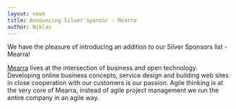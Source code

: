 ```yaml
---
layout: news
title: Announcing Silver sponsor - Mearra
author: Niklas
---
```


We have the pleasure of introducing an addition to our Silver Sponsors list - Mearra!

[Mearra](http://mearra.com/) lives at the intersection of business and open technology. Developing online business concepts, service design and building web sites in close cooperation with our customers is our passion. Agile thinking is at the very core of Mearra, instead of agile project management we run the entire company in an agile way.